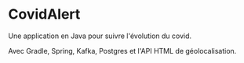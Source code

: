 # CovidAlert

Une application en Java pour suivre l'évolution du covid.

Avec Gradle, Spring, Kafka, Postgres et l'API HTML de géolocalisation.

